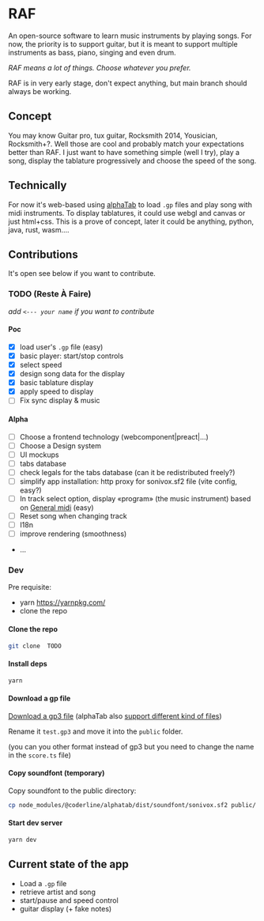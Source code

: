 # RAF

An open-source software to learn music instruments by playing songs. For now,
the priority is to support guitar, but it is meant to support multiple
instruments as bass, piano, singing and even drum.

_RAF means a lot of things. Choose whatever you prefer._

RAF is in very early stage, don't expect anything, but main branch should always
be working.

## Concept

You may know Guitar pro, tux guitar, Rocksmith 2014, Yousician, Rocksmith+?.
Well those are cool and probably match your expectations better than RAF. I just
want to have something simple (well I try), play a song, display the tablature
progressively and choose the speed of the song.

## Technically

For now it's web-based using [alphaTab](https://www.alphatab.net) to load `.gp`
files and play song with midi instruments. To display tablatures, it could use
webgl and canvas or just html+css. This is a prove of concept, later it could be
anything, python, java, rust, wasm….

## Contributions

It's open see below if you want to contribute.

### TODO (Reste À Faire)

_add `<--- your name` if you want to contribute_

#### Poc

- [x] load user's `.gp` file (easy)
- [x] basic player: start/stop controls
- [x] select speed
- [x] design song data for the display
- [x] basic tablature display
- [x] apply speed to display
- [ ] Fix sync display & music

#### Alpha

- [ ] Choose a frontend technology (webcomponent|preact|…)
- [ ] Choose a Design system
- [ ] UI mockups
- [ ] tabs database
- [ ] check legals for the tabs database (can it be redistributed freely?)
- [ ] simplify app installation: http proxy for sonivox.sf2 file (vite config,
      easy?)
- [ ] In track select option, display «program» (the music instrument) based on
      [General midi](https://fr.wikipedia.org/wiki/General_MIDI) (easy)
- [ ] Reset song when changing track
- [ ] I18n
- [ ] improve rendering (smoothness)
- …

### Dev

Pre requisite:

- yarn https://yarnpkg.com/
- clone the repo

#### Clone the repo

```bash
git clone  TODO
```

#### Install deps

```bash
yarn
```

#### Download a gp file

[Download a gp3 file](https://duckduckgo.com/?q=gp3+tabs) (alphaTab also
[support different kind of files](https://www.alphatab.net/docs/introduction#the-file-importers))

Rename it `test.gp3` and move it into the `public` folder.

(you can you other format instead of gp3 but you need to change the name in the
`score.ts` file)

#### Copy soundfont (temporary)

Copy soundfont to the public directory:

```bash
cp node_modules/@coderline/alphatab/dist/soundfont/sonivox.sf2 public/
```

#### Start dev server

```bash
yarn dev
```

## Current state of the app

- Load a `.gp` file
- retrieve artist and song
- start/pause and speed control
- guitar display (+ fake notes)
